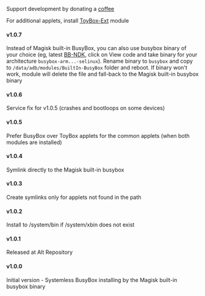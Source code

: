 Support development by donating a [coffee](https://zgfg.github.io/PayPal.html)

For additional applets, install [ToyBox-Ext](https://github.com/Magisk-Modules-Alt-Repo/ToyBox-Ext) module

#### v1.0.7
Instead of Magisk built-in BusyBox, you can also use busybox binary of your choice (eg, latest [BB-NDK](https://github.com/Magisk-Modules-Repo/busybox-ndk), click on View code and take binary for your architecture 
 `busybox-arm...-selinux`). Rename binary to `busybox` and copy to `/data/adb/modules/BuiltIn-BusyBox` folder and reboot. If binary won't work, module will delete the file and fall-back to the Magisk built-in busybox binary

#### v1.0.6
Service fix for v1.0.5 (crashes and bootloops on some devices)

#### v1.0.5
Prefer BusyBox over ToyBox applets for the common applets (when both modules are installed)

#### v1.0.4
Symlink directly to the Magisk built-in busybox

#### v1.0.3
Create symlinks only for applets not found in the path

#### v1.0.2
Install to /system/bin if /system/xbin does not exist

#### v1.0.1
Released at Alt Repository

#### v1.0.0
Initial version - Systemless BusyBox installing by the Magisk built-in busybox binary
